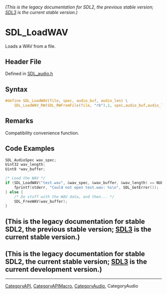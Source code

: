 ###### (This is the legacy documentation for SDL2, the previous stable version; [SDL3](https://wiki.libsdl.org/SDL3/) is the current stable version.)
# SDL_LoadWAV

Loads a WAV from a file.

## Header File

Defined in [SDL_audio.h](https://github.com/libsdl-org/SDL/blob/SDL2/include/SDL_audio.h)

## Syntax

```c
#define SDL_LoadWAV(file, spec, audio_buf, audio_len) \
    SDL_LoadWAV_RW(SDL_RWFromFile(file, "rb"),1, spec,audio_buf,audio_len)
```

## Remarks

Compatibility convenience function.

## Code Examples

```c++
SDL_AudioSpec wav_spec;
Uint32 wav_length;
Uint8 *wav_buffer;

/* Load the WAV */
if (SDL_LoadWAV("test.wav", &wav_spec, &wav_buffer, &wav_length) == NULL) {
    fprintf(stderr, "Could not open test.wav: %s\n", SDL_GetError());
} else {
    /* Do stuff with the WAV data, and then... */
    SDL_FreeWAV(wav_buffer);
}
```

## (This is the legacy documentation for stable SDL2, the previous stable version; [SDL3](https://wiki.libsdl.org/SDL3/) is the current stable version.)



## (This is the legacy documentation for stable SDL2, the current stable version; [SDL3](https://wiki.libsdl.org/SDL3/) is the current development version.)



----
[CategoryAPI](CategoryAPI), [CategoryAPIMacro](CategoryAPIMacro), [CategoryAudio](CategoryAudio), CategoryAudio



